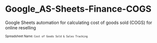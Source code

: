 # Google_AS-Sheets-Finance-COGS
Google Sheets automation for calculating cost of goods sold (COGS) for online reselling

<sup><sub>Spreadsheet Name: `Cost of Goods Sold & Sales Tracking`</sup></sub>
